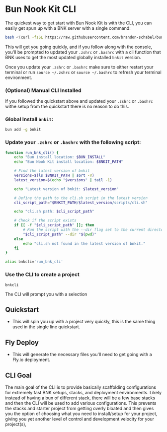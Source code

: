 # Bun Nook Kit CLI
The quickest way to get start with Bun Nook Kit is with the CLI, you can easily get spun up with a BNK server with a single command:

```bash
bash <(curl -fsSL https://raw.githubusercontent.com/brandon-schabel/bun-nook-kit/main/scripts/quickstart.sh)
```

This will get you going quickly, and if you follow along with the console, you'll be prompted to updated your `.zshrc` or `.bashrc` with a cli function that BNK uses to get the most updated globally installed `bnkit` version.

Once you update your `.zshrc` or `.bashrc` make sure to either restart your terminal or run 
`source ~/.zshrc` or `source ~/.bashrc`  to refresh your terminal environment.

### (Optional) Manual CLI Installed
If you followed the quickstart above and updated your `.zshrc` or  `.bashrc` withe setup from the quickstart there is no reason to do this.
### Global Install `bnkit`:
```bash
bun add -g bnkit
```

### Update your `.zshrc` or `.bashrc`  with the following script:
```bash
function run_bnk_cli() {
    echo "Bun install location: $BUN_INSTALL"
    echo "Bun Nook Kit install location: $BNKIT_PATH"

    # Find the latest version of bnkit
    versions=$(ls $BNKIT_PATH | sort -V)
    latest_version=$(echo "$versions" | tail -1)

    echo "Latest version of bnkit: $latest_version"

    # Define the path to the cli.sh script in the latest version
    cli_script_path="$BNKIT_PATH/$latest_version/scripts/cli.sh"

    echo "cli.sh path: $cli_script_path"

    # Check if the script exists
    if [[ -f "$cli_script_path" ]]; then
        # Run the script with the --dir flag set to the current directory
        "$cli_script_path" --dir "$(pwd)"
    else
        echo "cli.sh not found in the latest version of bnkit."
    fi
}

alias bnkcli='run_bnk_cli'
```

### Use the CLI to create a project
`bnkcli`

The CLI will prompt you with a selection
## Quickstart
- This will spin you up with a project very quickly, this is the same thing used in the single line quickstart.
## Fly Deploy
- This will generate the necessary files you'll need to get going with a Fly.io deployment.

## CLI Goal
The main goal of the CLI is to provide basically scaffolding configurations for extremely fast BNK setups, stacks, and deployment environments. Likely instead of having a bun of different stack, there will be a few base stacks and then the CLI will be used to add various configurations. This prevents the stacks and starter project from getting overly bloated and then gives you the option of choosing what you need to install/setup for your project, giving you yet another level of control and development velocity for your project(s),  